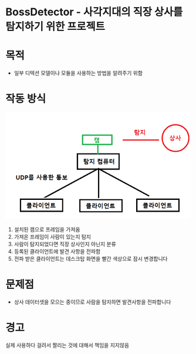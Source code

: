 BossDetector - 사각지대의 직장 상사를 탐지하기 위한 프로젝트
=============

목적
=============
* 일부 디텍션 모델이나 모듈을 사용하는 방법을 알려주기 위함

작동 방식
=============
![Alt text](pipeline.png "작동 방식")
1. 설치된 캠으로 프레임을 가져옴
2. 가져온 프레임이 사람이 있는지 탐지
3. 사람이 탐지되었다면 직장 상사인지 아닌지 분류
4. 등록된 클라이언트에 발견 사항을 전파함
5. 전파 받은 클라이언트는 데스크탑 화면을 빨간 색상으로 잠시 변경합니다

문제점
=============
* 상사 데이터셋을 모으는 중이므로 사람을 탐지하면 발견사항을 전파합니다

경고
=============
실제 사용하다 걸려서 짤리는 것에 대해서 책임을 지지않음
